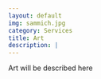 ```yaml
---
layout: default
img: sammich.jpg 
category: Services
title: Art 
description: |
---
```

Art will be described here
